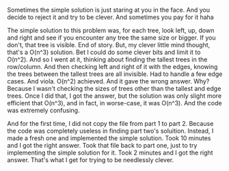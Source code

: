 Sometimes the simple solution is just staring at you in the face. And you decide to reject it and try to be clever. And sometimes you pay for it haha

The simple solution to this problem was, for each tree, look left, up, down and right and see if you encounter any tree the same size or bigger. If you don't, that tree is visible. End of story. But, my clever little mind thought, that's a O(n^3) solution. Bet I could do some clever bits and limit it to O(n^2). And so I went at it, thinking about finding the tallest trees in the row/column. And then checking left and right of it with the edges, knowing the trees between the tallest trees are all invisible. Had to handle a few edge cases. And viola. O(n^2) achieved. And it gave the wrong answer. Why? Because I wasn't checking the sizes of trees other than the tallest and edge trees. Once I did that, I got the answer, but the solution was only slight more efficient that O(n^3), and in fact, in worse-case, it was O(n^3). And the code was extremely confusing.

And for the first time, I did not copy the file from part 1 to part 2. Because the code was completely useless in finding part two's soluition. Instead, I made a fresh one and implemented the simple solution. Took 10 minutes and I got the right answer. Took that file back to part one, just to try implementing the simple solution for it. Took 2 minutes and I got the right answer. That's what I get for trying to be needlessly clever.
